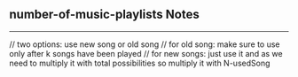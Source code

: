 <h2>number-of-music-playlists Notes</h2><hr>// two options: use new song or old song
        // for old song: make sure to use only after k songs have been played
        // for new songs: just use it and as we need to multiply it with total possibilities so multiply it with N-usedSong